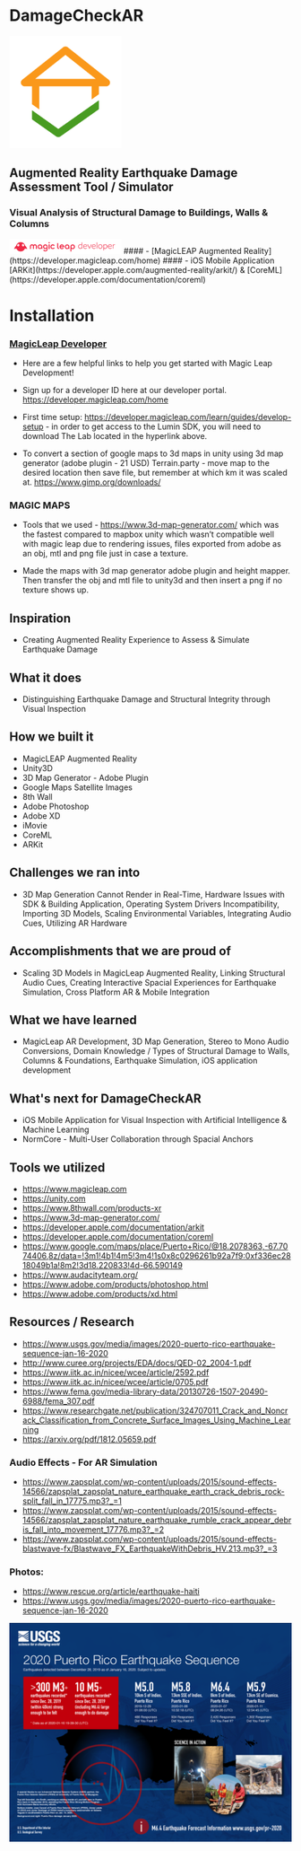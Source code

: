 # DamageCheckAR
<img src="/original.png" width="200">

## Augmented Reality Earthquake Damage Assessment Tool / Simulator

### Visual Analysis of Structural Damage to Buildings, Walls & Columns 
<img src="/magicleapdev.png" width="200">
#### - [MagicLEAP Augmented Reality](https://developer.magicleap.com/home)
#### - iOS Mobile Application [ARKit](https://developer.apple.com/augmented-reality/arkit/) & [CoreML](https://developer.apple.com/documentation/coreml)

# Installation

### [MagicLeap Developer](https://developer.magicleap.com/learn/guides/develop-setup)

- Here are a few helpful links to help you get started with Magic Leap Development! 
- Sign up for a developer ID here at our developer portal. https://developer.magicleap.com/home 

- First time setup: https://developer.magicleap.com/learn/guides/develop-setup - in order to get access to the Lumin SDK, you will need to download The Lab located in the hyperlink above. 

- To convert a section of google maps to 3d maps in unity using 3d map generator (adobe plugin - 21 USD)
Terrain.party - move map to the desired location then save file, but remember at which km it was scaled at. 
https://www.gimp.org/downloads/

### MAGIC MAPS

- Tools that we used -  https://www.3d-map-generator.com/ which was the fastest compared to mapbox unity which wasn’t compatible well with magic leap due to rendering issues, files exported from adobe as an obj, mtl and png file just in case a texture.

- Made the maps with 3d map generator adobe plugin and height mapper. 
Then transfer the obj and mtl file to unity3d and then insert a png if no texture shows up. 

## Inspiration

- Creating Augmented Reality Experience to Assess & Simulate Earthquake Damage

## What it does

- Distinguishing Earthquake Damage and Structural Integrity through Visual Inspection 

## How we built it

- MagicLEAP Augmented Reality
- Unity3D 
- 3D Map Generator - Adobe Plugin 
- Google Maps Satellite Images
- 8th Wall
- Adobe Photoshop
- Adobe XD
- iMovie
- CoreML
- ARKit 
 
## Challenges we ran into

- 3D Map Generation Cannot Render in Real-Time, Hardware Issues with SDK & Building Application, Operating System Drivers Incompatibility, Importing 3D Models, Scaling Environmental Variables, Integrating Audio Cues, Utilizing AR Hardware 

## Accomplishments that we are proud of

- Scaling 3D Models in MagicLeap Augmented Reality, Linking Structural Audio Cues, Creating Interactive Spacial Experiences for Earthquake Simulation, Cross Platform AR & Mobile Integration 

## What we have learned

- MagicLeap AR Development, 3D Map Generation, Stereo to Mono Audio Conversions, Domain Knowledge / Types of Structural Damage to Walls, Columns & Foundations, Earthquake Simulation, iOS application development

## What's next for DamageCheckAR

- iOS Mobile Application for Visual Inspection with Artificial Intelligence & Machine Learning
- NormCore - Multi-User Collaboration through Spacial Anchors

## Tools we utilized 

- https://www.magicleap.com
- https://unity.com
- https://www.8thwall.com/products-xr
- https://www.3d-map-generator.com/
- https://developer.apple.com/documentation/arkit
- https://developer.apple.com/documentation/coreml
- https://www.google.com/maps/place/Puerto+Rico/@18.2078363,-67.7074406,8z/data=!3m1!4b1!4m5!3m4!1s0x8c0296261b92a7f9:0xf336ec2818049b1a!8m2!3d18.220833!4d-66.590149
- https://www.audacityteam.org/
- https://www.adobe.com/products/photoshop.html
- https://www.adobe.com/products/xd.html

## Resources / Research 

- https://www.usgs.gov/media/images/2020-puerto-rico-earthquake-sequence-jan-16-2020
- http://www.curee.org/projects/EDA/docs/QED-02_2004-1.pdf
- https://www.iitk.ac.in/nicee/wcee/article/2592.pdf
- https://www.iitk.ac.in/nicee/wcee/article/0705.pdf
- https://www.fema.gov/media-library-data/20130726-1507-20490-6988/fema_307.pdf
- https://www.researchgate.net/publication/324707011_Crack_and_Noncrack_Classification_from_Concrete_Surface_Images_Using_Machine_Learning
- https://arxiv.org/pdf/1812.05659.pdf 

### Audio Effects - For AR Simulation 

- https://www.zapsplat.com/wp-content/uploads/2015/sound-effects-14566/zapsplat_zapsplat_nature_earthquake_earth_crack_debris_rock-split_fall_in_17775.mp3?_=1
- https://www.zapsplat.com/wp-content/uploads/2015/sound-effects-14566/zapsplat_zapsplat_nature_earthquake_rumble_crack_appear_debris_fall_into_movement_17776.mp3?_=2
- https://www.zapsplat.com/wp-content/uploads/2015/sound-effects-blastwave-fx/Blastwave_FX_EarthquakeWithDebris_HV.213.mp3?_=3

### Photos: 

- https://www.rescue.org/article/earthquake-haiti
- https://www.usgs.gov/media/images/2020-puerto-rico-earthquake-sequence-jan-16-2020

<img src="/PR.png" width="700">

